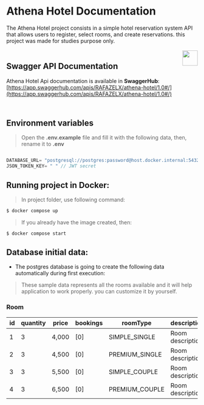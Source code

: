 # Athena Hotel Documentation
The Athena Hotel project consists in a simple hotel reservation system API that allows users to register, select rooms, and create reservations. this project was made for studies purpose only.
</br>
</br>
<img src="https://raw.githubusercontent.com/swagger-api/swagger.io/wordpress/images/assets/SW-logo-clr.png" height="40" align="right">
## Swagger API Documentation
Athena Hotel Api documentation is available in **SwaggerHub**: [https://app.swaggerhub.com/apis/RAFAZELX/athena-hotel/1.0#/](https://app.swaggerhub.com/apis/RAFAZELX/athena-hotel/1.0#/)
</br>
</br>
#



## Environment variables
> Open the **.env.example** file and fill it with the following data, then, rename it to **.env**
```ts

DATABASE_URL= "postgresql://postgres:password@host.docker.internal:5432/postgres?schema=public" // "postgres" is the default database username, and so is the port 5432.
JSON_TOKEN_KEY= " " // JWT secret

```

## Running project in Docker:
> In project folder, use following command:
```bash
$ docker compose up
```
> If you already have the image created, then:
```bash
$ docker compose start
```

## Database initial data:
- The postgres database is going to create the following data automatically during first execution:
> These sample data represents all the rooms available and it will help application to work properly. you can customize it by yourself.
<h3>Room</h3>

| id | quantity | price | bookings | roomType | description | size | bed_size | capacity | floor |
|---|---|---|---|---|---|---|---|---|---|
| 1 | 3 | 4,000 | [0] | SIMPLE_SINGLE | Room description | 70 | 120x200 | 2 | 2 |
| 2 | 3 | 4,500 | [0] | PREMIUM_SINGLE | Room description | 70 | 120x200 | 2 | 2 |
| 3 | 3 | 5,500 | [0] | SIMPLE_COUPLE | Room description | 70 | 160x240 | 2 | 2 |
| 4 | 3 | 6,500 | [0] | PREMIUM_COUPLE | Room description | 90 | 160x240 | 2 | 2 |

#





